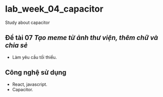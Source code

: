 # lab_week_04_capacitor
Study about capacitor
## Đề tài 07 *Tạo meme từ ảnh thư viện, thêm chữ và chia sẻ*
- Làm yêu cầu tối thiểu.
## Công nghệ sử dụng
- React, javascript.
- Capacitor.

